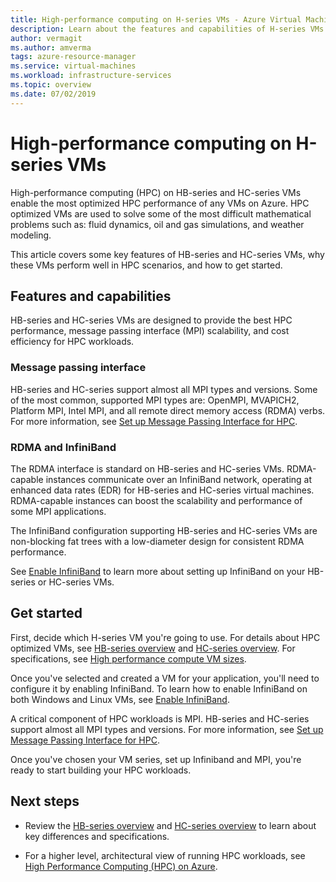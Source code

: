 ```yaml
---
title: High-performance computing on H-series VMs - Azure Virtual Machines
description: Learn about the features and capabilities of H-series VMs optimized for HPC.
author: vermagit
ms.author: amverma
tags: azure-resource-manager
ms.service: virtual-machines
ms.workload: infrastructure-services
ms.topic: overview
ms.date: 07/02/2019
---
```


# High-performance computing on H-series VMs

High-performance computing (HPC) on HB-series and HC-series VMs enable the most optimized HPC performance of any VMs on Azure. HPC optimized VMs are used to solve some of the most difficult mathematical problems such as: fluid dynamics, oil and gas simulations, and weather modeling.

This article covers some key features of HB-series and HC-series VMs, why these VMs perform well in HPC scenarios, and how to get started.

## Features and capabilities

HB-series and HC-series VMs are designed to provide the best HPC performance, message passing interface (MPI) scalability, and cost efficiency for HPC workloads.

### Message passing interface

HB-series and HC-series support almost all MPI types and versions. Some of the most common, supported MPI types are: OpenMPI, MVAPICH2, Platform MPI, Intel MPI, and all remote direct memory access (RDMA) verbs. For more information, see [Set up Message Passing Interface for HPC](setup-mpi.md).

### RDMA and InfiniBand

The RDMA interface is standard on HB-series and HC-series VMs. RDMA-capable instances communicate over an InfiniBand network, operating at enhanced data rates (EDR) for HB-series and HC-series virtual machines. RDMA-capable instances can boost the scalability and performance of some MPI applications.

The InfiniBand configuration supporting HB-series and HC-series VMs are non-blocking fat trees with a low-diameter design for consistent RDMA performance.

See [Enable InfiniBand](enable-infiniband.md) to learn more about setting up InfiniBand on your HB-series or HC-series VMs.

## Get started

First, decide which H-series VM you're going to use. For details about HPC optimized VMs, see [HB-series overview](hb-series-overview.md) and [HC-series overview](hc-series-overview.md). For specifications, see [High performance compute VM sizes](https://docs.microsoft.com/azure/virtual-machines/linux/sizes-hpc).

Once you've selected and created a VM for your application, you'll need to configure it by enabling InfiniBand. To learn how to enable InfiniBand on both Windows and Linux VMs, see [Enable InfiniBand](enable-infiniband.md).

A critical component of HPC workloads is MPI. HB-series and HC-series support almost all MPI types and versions. For more information, see [Set up Message Passing Interface for HPC](setup-mpi.md).

Once you've chosen your VM series, set up Infiniband and MPI, you're ready to start building your HPC workloads.

## Next steps

- Review the [HB-series overview](hb-series-overview.md) and [HC-series overview](hc-series-overview.md) to learn about key differences and specifications.

- For a higher level, architectural view of running HPC workloads, see [High Performance Computing (HPC) on Azure](https://docs.microsoft.com/azure/architecture/topics/high-performance-computing/).
